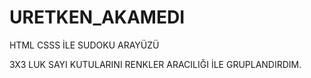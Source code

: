 # URETKEN_AKAMEDI
HTML CSSS İLE SUDOKU ARAYÜZÜ

3X3 LUK SAYI KUTULARINI RENKLER ARACILIĞI İLE GRUPLANDIRDIM.
